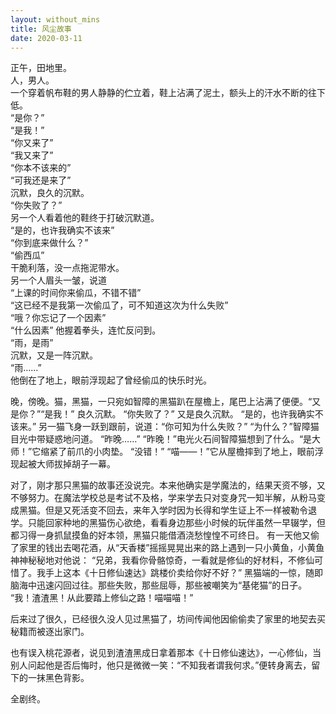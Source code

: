 ```yaml
---
layout: without_mins
title: 风尘故事
date: 2020-03-11
---
```


正午，田地里。  
人，男人。  
一个穿着帆布鞋的男人静静的伫立着，鞋上沾满了泥土，额头上的汗水不断的往下低。  
“是你？”  
“是我！”  
“你又来了”  
“我又来了”  
“你本不该来的”  
“可我还是来了”  
沉默，良久的沉默。  
“你失败了？”  
另一个人看着他的鞋终于打破沉默道。  
“是的，也许我确实不该来”  
“你到底来做什么？”  
“偷西瓜”  
干脆利落，没一点拖泥带水。  
另一个人眉头一皱，说道  
“上课的时间你来偷瓜，不错不错”  
“这已经不是我第一次偷瓜了，可不知道这次为什么失败”  
“哦？你忘记了一个因素”  
“什么因素”  他握着拳头，连忙反问到。  
“雨，是雨”  
沉默，又是一阵沉默。  
“雨……”  
他倒在了地上，眼前浮现起了曾经偷瓜的快乐时光。

晚，傍晚。猫，黑猫，一只宛如智障的黑猫趴在屋檐上，尾巴上沾满了便便。“又是你？”“是我！”
良久沉默。
“你失败了？”
又是良久沉默。
“是的，也许我确实不该来。”
另一猫飞身一跃到跟前，说道：“你可知为什么失败？”
“为什么？”智障猫目光中带疑惑地问道。
“昨晚……”
“昨晚！”电光火石间智障猫想到了什么。“是大师！”它缩紧了前爪的小肉垫。
“没错！”
“喵——！”它从屋檐摔到了地上，眼前浮现起被大师拔掉胡子一幕。


对了，刚才那只黑猫的故事还没说完。本来他确实是学魔法的，结果天资不够，又不够努力。在魔法学校总是考试不及格，学来学去只对变身咒一知半解，从粉马变成黑猫。但是又死活变不回去，来年入学时因为长得和学生证上不一样被勒令退学。只能回家种地的黑猫伤心欲绝，看看身边那些小时候的玩伴虽然一早辍学，但都习得一身抓鼠摸鱼的好本领，黑猫只能借酒浇愁惶惶不可终日。
有一天他又偷了家里的钱出去喝花酒，从“天香楼”摇摇晃晃出来的路上遇到一只小黄鱼，小黄鱼神神秘秘地对他说：
“兄弟，我看你骨骼惊奇，一看就是修仙的好材料，不修仙可惜了。我手上这本《十日修仙速达》跳楼价卖给你好不好？”
黑猫端的一惊，随即脑海中迅速闪回过往。那些失败，那些屈辱，那些被嘲笑为“基佬猫”的日子。
“我！渣渣黑！从此要踏上修仙之路！喵喵喵！”

后来过了很久，已经很久没人见过黑猫了，坊间传闻他因偷偷卖了家里的地契去买秘籍而被逐出家门。

也有误入桃花源者，说见到渣渣黑成日拿着那本《十日修仙速达》，一心修仙，当别人问起他是否后悔时，他只是微微一笑：“不知我者谓我何求。”便转身离去，留下的一抹黑色背影。

全剧终。